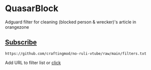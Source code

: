 # QuasarBlock
Adguard filter for cleaning (blocked person &amp; wrecker)'s article in orangezone

## [Subscribe](https://subscribe.adblockplus.org/?location=https://github.com/craftingmod/quasarblock/raw/main/filters.txt&title=QuasarBlock)

```
https://github.com/craftingmod/no-ruli-vtube/raw/main/filters.txt
```

Add URL to filter list or [click](https://subscribe.adblockplus.org/?location=https://github.com/craftingmod/quasarblock/raw/main/filters.txt&title=QuasarBlock)
